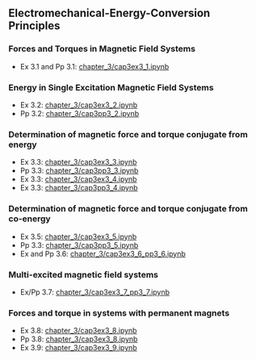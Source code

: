 ## Electromechanical-Energy-Conversion Principles
### Forces and Torques in Magnetic Field Systems
* Ex 3.1 and Pp 3.1: [chapter_3/cap3ex3_1.ipynb](cap3ex3_1.ipynb)

### Energy in Single Excitation Magnetic Field Systems
* Ex 3.2: [chapter_3/cap3ex3_2.ipynb](cap3ex3_2.ipynb)
* Pp 3.2: [chapter_3/cap3pp3_2.ipynb](cap3pp3_2.ipynb)

### Determination of magnetic force and torque conjugate from energy
* Ex 3.3: [chapter_3/cap3ex3_3.ipynb](cap3ex3_3.ipynb)
* Pp 3.3: [chapter_3/cap3pp3_3.ipynb](cap3pp3_3.ipynb)
* Ex 3.3: [chapter_3/cap3ex3_4.ipynb](cap3ex3_4.ipynb)
* Ex 3.3: [chapter_3/cap3pp3_4.ipynb](cap3pp3_4.ipynb)

### Determination of magnetic force and torque conjugate from co-energy
* Ex 3.5: [chapter_3/cap3ex3_5.ipynb](cap3ex3_5.ipynb)
* Pp 3.3: [chapter_3/cap3pp3_5.ipynb](cap3pp3_5.ipynb)
* Ex and Pp 3.6: [chapter_3/cap3ex3_6_pp3_6.ipynb](cap3ex3_6_pp3_6.ipynb)

### Multi-excited magnetic field systems
* Ex/Pp 3.7: [chapter_3/cap3ex3_7_pp3_7.ipynb](cap3ex3_7_pp3_7.ipynb)

### Forces and torque in systems with permanent magnets
* Ex 3.8: [chapter_3/cap3ex3_8.ipynb](cap3ex3_8.ipynb)
* Pp 3.8: [chapter_3/cap3ex3_8.ipynb](cap3pp3_8.ipynb)
* Ex 3.9: [chapter_3/cap3ex3_9.ipynb](cap3ex3_9.ipynb)
